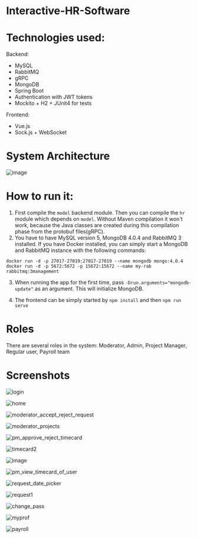 # Interactive-HR-Software

# Technologies used:
Backend:
- MySQL
- RabbitMQ
- gRPC
- MongoDB
- Spring Boot
- Authentication with JWT tokens
- Mockito + H2 + JUnit4 for tests

Frontend:
- Vue.js
- Sock.js + WebSocket

# System Architecture
![image](https://user-images.githubusercontent.com/37183688/93024105-67c8d480-f5fc-11ea-870f-44a9ece0e912.png)


# How to run it:
1. First compile the `model` backend module. Then you can compile the `hr` module which depends on `model`.
Without Maven compilation it won't work, because the Java classes are created during this compilation phase from the 
protobuf files(gRPC).
2. You have to have MySQL version 5, MongoDB 4.0.4 and RabbitMQ 3 installed. If you have Docker installed, you can simply start a MongoDB and RabbitMQ instance with the following commands:
```
docker run -d -p 27017-27019:27017-27019 --name mongodb mongo:4.0.4
docker run -d -p 5672:5672 -p 15672:15672 --name my-rab rabbitmq:3management
```
3. When running the app for the first time, pass `-Drun.arguments="mongodb-update"` as an argument. This will initialize MongoDB.

4. The frontend can be simply started by `npm install` and then `npm run serve`

# Roles
There are several roles in the system: Moderator, Admin, Project Manager, Regular user, Payroll team


# Screenshots
![login](https://user-images.githubusercontent.com/37183688/93024182-3270b680-f5fd-11ea-9782-216e037aee61.png)

![home](https://user-images.githubusercontent.com/37183688/93024183-34d31080-f5fd-11ea-9c05-66bf93ddbf34.png)

![moderator_accept_reject_request](https://user-images.githubusercontent.com/37183688/93024197-4caa9480-f5fd-11ea-86b1-96ba8200d5e5.png)

![moderator_projects](https://user-images.githubusercontent.com/37183688/93024332-626c8980-f5fe-11ea-9014-4a5bf7b734cc.png)

![pm_approve_reject_timecard](https://user-images.githubusercontent.com/37183688/93024201-50d6b200-f5fd-11ea-83a8-861aa791cc84.png)

![timecard2](https://user-images.githubusercontent.com/37183688/93024203-5502cf80-f5fd-11ea-8ae2-f5472dbb67b3.png)

![image](https://user-images.githubusercontent.com/37183688/93024248-b32fb280-f5fd-11ea-94d2-322d2ee88e49.png)

![pm_view_timecard_of_user](https://user-images.githubusercontent.com/37183688/93024204-5633fc80-f5fd-11ea-970d-9bd0966058c0.png)

![request_date_picker](https://user-images.githubusercontent.com/37183688/93024205-58965680-f5fd-11ea-8ff1-2144e2e27d30.png)

![request1](https://user-images.githubusercontent.com/37183688/93024207-5c29dd80-f5fd-11ea-8253-04faafde05a6.png)

![change_pass](https://user-images.githubusercontent.com/37183688/93024225-82e81400-f5fd-11ea-9f8d-56302f874c1a.png)

![myprof](https://user-images.githubusercontent.com/37183688/93024226-84194100-f5fd-11ea-806d-b913551c04b0.png)

![payroll](https://user-images.githubusercontent.com/37183688/93024229-87acc800-f5fd-11ea-8b86-98f87b7455c8.png)



